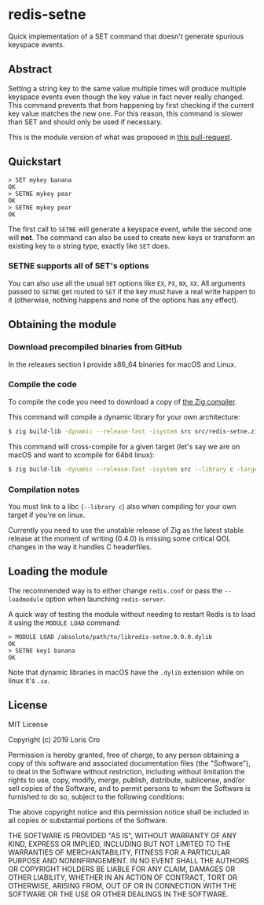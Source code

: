# redis-setne
Quick implementation of a SET command that doesn't generate spurious keyspace events.


## Abstract
Setting a string key to the same value multiple times will produce multiple keyspace events even though the key value in fact never really changed. This command prevents that from happening by first checking if the current key value matches the new one. For this reason, this command is slower than SET and should only be used if necessary.

This is the module version of what was proposed in 
	[this pull-request](https://github.com/antirez/redis/pull/4258).

## Quickstart
```
> SET mykey banana
OK
> SETNE mykey pear
OK
> SETNE mykey pear
OK
```

The first call to `SETNE` will generate a keyspace event, while the second one will **not**.
The command can also be used to create new keys or transform an existing key to a string type, exactly like `SET` does.

### SETNE supports all of SET's options
You can also use all the usual `SET` options like `EX`, `PX`, `NX`, `XX`. All arguments passed to `SETNE` get routed to `SET` if the key must have a real write happen to it (otherwise, nothing happens and none of the options has any effect).

## Obtaining the module
### Download precompiled binaries from GitHub
In the releases section I provide x86_64 binaries for macOS and Linux.

### Compile the code
To compile the code you need to download a copy of [the Zig compiler](https://ziglang.org).

This command will compile a dynamic library for your own architecture:
```bash
$ zig build-lib -dynamic --release-fast -isystem src src/redis-setne.zig
```

This command will cross-compile for a given target (let's say we are on macOS and want to xcompile for 64bit linux):
```bash
$ zig build-lib -dynamic --release-fast -isystem src --library c -target x86_64-linux src/redis-setne.zig
```

### Compilation notes
You must link to a libc (`--library c`) also when compiling for your own target if you're on linux.

Currently you need to use the unstable release of Zig as the latest stable release at the moment of writing (0.4.0) is missing some critical QOL changes in the way it handles C headerfiles.


## Loading the module
The recommended way is to either change `redis.conf` or pass the `--loadmodule` option when launching `redis-server`.

A quick way of testing the module without needing to restart Redis is to load it using the `MODULE LOAD` command:

```
> MODULE LOAD /absolute/path/to/libredis-setne.0.0.0.dylib
OK
> SETNE key1 banana
OK
```
Note that dynamic libraries in macOS have the `.dylib` extension while on linux it's `.so`.


## License
MIT License

Copyright (c) 2019 Loris Cro

Permission is hereby granted, free of charge, to any person obtaining a copy
of this software and associated documentation files (the "Software"), to deal
in the Software without restriction, including without limitation the rights
to use, copy, modify, merge, publish, distribute, sublicense, and/or sell
copies of the Software, and to permit persons to whom the Software is
furnished to do so, subject to the following conditions:

The above copyright notice and this permission notice shall be included in all
copies or substantial portions of the Software.

THE SOFTWARE IS PROVIDED "AS IS", WITHOUT WARRANTY OF ANY KIND, EXPRESS OR
IMPLIED, INCLUDING BUT NOT LIMITED TO THE WARRANTIES OF MERCHANTABILITY,
FITNESS FOR A PARTICULAR PURPOSE AND NONINFRINGEMENT. IN NO EVENT SHALL THE
AUTHORS OR COPYRIGHT HOLDERS BE LIABLE FOR ANY CLAIM, DAMAGES OR OTHER
LIABILITY, WHETHER IN AN ACTION OF CONTRACT, TORT OR OTHERWISE, ARISING FROM,
OUT OF OR IN CONNECTION WITH THE SOFTWARE OR THE USE OR OTHER DEALINGS IN THE
SOFTWARE.
